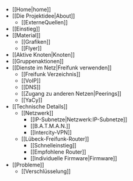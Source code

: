  * [[Home|home]]
 * [[Die Projektidee|About]]
   * [[ExterneQuellen]]
 * [[Einstieg]]
 * [[Material]]
   * [[Grafiken]]
   * [[Flyer]]
 * [[Aktive Knoten|Knoten]]
 * [[Gruppenaktionen]]
 * [[Dienste im Netz|Freifunk verwenden]]
   * [[Freifunk Verzeichnis]]
   * [[VoIP]]
   * [[DNS]]
   * [[Zugang zu anderen Netzen|Peerings]]
   * [[YaCy]]
 * [[Technische Details]]
   * [[Netzwerk]]
     * [[IP-Subnetze|Netzwerk:IP-Subnetze]]
     * [[B.A.T.M.A.N.]]
     * [[Intercity-VPN]]
   * [[Lübeck-Freifunk-Router]]
     * [[Schnelleinstieg]]
     * [[Empfohlene Router]]
     * [[Individuelle Firmware|Firmware]]
 * [[Probleme]]
   * [[Verschlüsselung]]